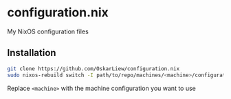 # configuration.nix

My NixOS configuration files

## Installation

```sh
git clone https://github.com/OskarLiew/configuration.nix
sudo nixos-rebuild switch -I path/to/repo/machines/<machine>/configuration.nix
```

Replace `<machine>` with the machine configuration you want to use

